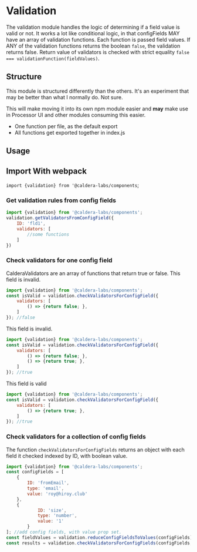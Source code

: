 # Validation
The validation module handles the logic of determining if a field value is valid or not. It works a lot like conditional logic, in that configFields MAY have an array of validation functions. Each function is passed field values. If ANY of the validation functions returns the boolean `false`, the validation returns false. Return value of validators is checked with strict equality `false === validationFunction(fieldValues)`.

## Structure
This module is structured differently than the others. It's an experiment that may be better than what I normally do. Not sure.

This will make moving it into its own npm module easier and **may** make use in Processor UI and other modules consuming this easier.

* One function per file, as the default export
* All functions get exported together in index.js

## Usage
## Import With webpack
`import {validation} from '@caldera-labs/components`;


### Get validation rules from config fields

```js
import {validation} from '@caldera-labs/components';
validation.getValidatorsFromConfigField({
    ID: 'fld1',
    validators: [
    	//some functions
    ]
})
```

### Check validators for one config field
CalderaValidators are an array of functions that return true or false. This field is invalid.
```js
import {validation} from '@caldera-labs/components';
const isValid = validation.checkValidatorsForConfigField({
    validators: [
        () => {return false; },
    ]
}); //false

```
 This field is invalid.

```js
import {validation} from '@caldera-labs/components';
const isValid = validation.checkValidatorsForConfigField({
    validators: [
        () => {return false; },
        () => {return true; },
    ]
}); //true

```
This field is valid

```js
import {validation} from '@caldera-labs/components';
const isValid = validation.checkValidatorsForConfigField({
    validators: [
        () => {return true; },
    ]
}); //true

```

### Check validators for a collection of config fields
The function `checkValidatorsForConfigFields` returns an object with each field it checked indexed by ID, with boolean value.
```js
import {validation} from '@caldera-labs/components';
const configFields = [
	{
		ID: 'fromEmail',
        type: 'email',
        value: 'roy@hiroy.club'
    },
    {
    		ID: 'size',
            type: 'number',
            value: '1'
        }
]; //add config fields, with value prop set.
const fieldValues = validation.reduceConfigFieldsToValues(configFields);
const results = validation.checkValidatorsForConfigFields(configFields,fieldValues);
```
